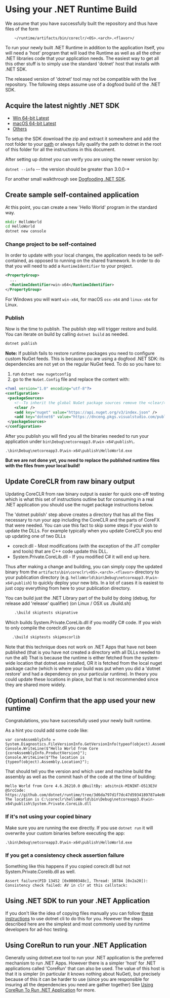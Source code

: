
# Using your .NET Runtime Build

We assume that you have successfully built the repository and thus have files of the form
```
    ~/runtime/artifacts/bin/coreclr/<OS>.<arch>.<flavor>/
```

To run your newly built .NET Runtime in addition to the application itself, you will need
a 'host' program that will load the Runtime as well as all the other .NET libraries
code that your application needs. The easiest way to get all this other stuff is to simply use the
standard 'dotnet' host that installs with .NET SDK.

The released version of 'dotnet' tool may not be compatible with the live repository. The following steps
assume use of a dogfood build of the .NET SDK.

## Acquire the latest nightly .NET SDK

- [Win 64-bit Latest](https://aka.ms/dotnet/6.0/daily/dotnet-sdk-win-x64.zip)
- [macOS 64-bit Latest](https://aka.ms/dotnet/6.0/daily/dotnet-sdk-osx-x64.tar.gz)
- [Others](https://github.com/dotnet/installer#installers-and-binaries)

To setup the SDK download the zip and extract it somewhere and add the root folder to your [path](../requirements/windows-requirements.md#adding-to-the-default-path-variable)
or always fully qualify the path to dotnet in the root of this folder for all the instructions in this document.

After setting up dotnet you can verify you are using the newer version by:

`dotnet --info` -- the version should be greater than 3.0.0-*

For another small walkthrough see [Dogfooding .NET SDK](https://github.com/dotnet/runtime/blob/main/docs/project/dogfooding.md).

## Create sample self-contained application

At this point, you can create a new 'Hello World' program in the standard way.

```cmd
mkdir HelloWorld
cd HelloWorld
dotnet new console
```

### Change project to be self-contained

In order to update with your local changes, the application needs to be self-contained, as opposed to running on the
shared framework.  In order to do that you will need to add a `RuntimeIdentifier` to your project.

```xml
<PropertyGroup>
  ...
  <RuntimeIdentifier>win-x64</RuntimeIdentifier>
</PropertyGroup>
```
For Windows you will want `win-x64`, for macOS `osx-x64` and `linux-x64` for Linux.

### Publish

Now is the time to publish. The publish step will trigger restore and build. You can iterate on build by calling `dotnet build` as
needed.

```cmd
dotnet publish
```

**Note:** If publish fails to restore runtime packages you need to configure custom NuGet feeds. This is because you are using a dogfood .NET SDK: its dependencies are not yet on the regular NuGet feed. To do so you have to:

1. run `dotnet new nugetconfig`
2. go to the `NuGet.Config` file and replace the content with:

```xml
<?xml version="1.0" encoding="utf-8"?>
<configuration>
 <packageSources>
    <!--To inherit the global NuGet package sources remove the <clear/> line below -->
    <clear />
    <add key="nuget" value="https://api.nuget.org/v3/index.json" />
    <add key="dotnet6" value="https://dnceng.pkgs.visualstudio.com/public/_packaging/dotnet6/nuget/v3/index.json" />
 </packageSources>
</configuration>
```

After you publish you will find you all the binaries needed to run your application under `bin\Debug\netcoreapp3.0\win-x64\publish\`.

```
.\bin\Debug\netcoreapp3.0\win-x64\publish\HelloWorld.exe
```

**But we are not done yet, you need to replace the published runtime files with the files from your local build!**

## Update CoreCLR from raw binary output

Updating CoreCLR from raw binary output is easier for quick one-off testing which is what this set of instructions
outline but for consuming in a real .NET application you should use the nuget package instructions below.

The 'dotnet publish' step above creates a directory that has all the files necessary to run your app
including the CoreCLR and the parts of CoreFX that were needed. You can use this fact to skip some steps if
you wish to update the DLLs. For example typically when you update CoreCLR you end up updating one of two DLLs

* coreclr.dll - Most modifications (with the exception of the JIT compiler and tools) that are C++ code update
  this DLL.
* System.Private.CoreLib.dll - If you modified C# it will end up here.

Thus after making a change and building, you can simply copy the updated binary from the `artifacts\bin\coreclr\<OS>.<arch>.<flavor>`
directory to your publication directory (e.g. `helloWorld\bin\Debug\netcoreapp3.0\win-x64\publish`) to quickly
deploy your new bits. In a lot of cases it is easiest to just copy everything from here to your publication directory.

You can build just the .NET Library part of the build by doing (debug, for release add 'release' qualifier)
(on Linux / OSX us ./build.sh)
```cmd
    .\build skiptests skipnative
```
Which builds System.Private.CoreLib.dll if you modify C# code. If you wish to only compile the coreclr.dll you can do
 ```cmd
    .\build skiptests skipmscorlib
```
Note that this technique does not work on .NET Apps that have not been published (that is you have not created
a directory with all DLLs needed to run the all)  That is because the runtime is either fetched from the system-wide
location that dotnet.exe installed, OR it is fetched from the local nuget package cache (which is where your
build was put when you did a 'dotnet restore' and had a dependency on your particular runtime).    In theory you
could update these locations in place, but that is not recommended since they are shared more widely.

## (Optional) Confirm that the app used your new runtime

Congratulations, you have successfully used your newly built runtime.

As a hint you could add some code like:
```
var coreAssemblyInfo = System.Diagnostics.FileVersionInfo.GetVersionInfo(typeof(object).Assembly.Location);
Console.WriteLine($"Hello World from Core {coreAssemblyInfo.ProductVersion}");
Console.WriteLine($"The location is {typeof(object).Assembly.Location}");
```

That should tell you the version and which user and machine build the assembly as well as the commit hash of the code
at the time of building:

```
Hello World from Core 4.6.26210.0 @BuiltBy: adsitnik-MININT-O513E3V @SrcCode: https://github.com/dotnet/runtime/tree/3d6da797d1f7dc47d5934189787a4e8006ab3a04
The location is C:\coreclr\helloWorld\bin\Debug\netcoreapp3.0\win-x64\publish\System.Private.CoreLib.dll
```

### If it's not using your copied binary

Make sure you are running the exe directly. If you use `dotnet run` it will overwrite your custom binaries before executing the app:

```
.\bin\Debug\netcoreapp3.0\win-x64\publish\HelloWorld.exe
```

### If you get a consistency check assertion failure

Something like this happens if you copied coreclr.dll but not System.Private.Corelib.dll as well.

```
Assert failure(PID 13452 [0x0000348c], Thread: 10784 [0x2a20]): Consistency check failed: AV in clr at this callstack:
```

## Using .NET SDK to run your .NET Application

If you don't like the idea of copying files manually you can follow [these instructions](../using-dotnet-cli.md) to use dotnet cli to do this for you.
However the steps described here are the simplest and most commonly used by runtime developers for ad-hoc testing.

## Using CoreRun to run your .NET Application

Generally using dotnet.exe tool to run your .NET application is the preferred mechanism to run .NET Apps.
However there is a simpler 'host' for .NET applications called 'CoreRun' that can also be used.   The value
of this host is that it is simpler (in particular it knows nothing about NuGet), but precisely because of this
it can be harder to use (since you are responsible for insuring all the dependencies you need are gather together)
See [Using CoreRun To Run .NET Application](using-corerun.md) for more.
